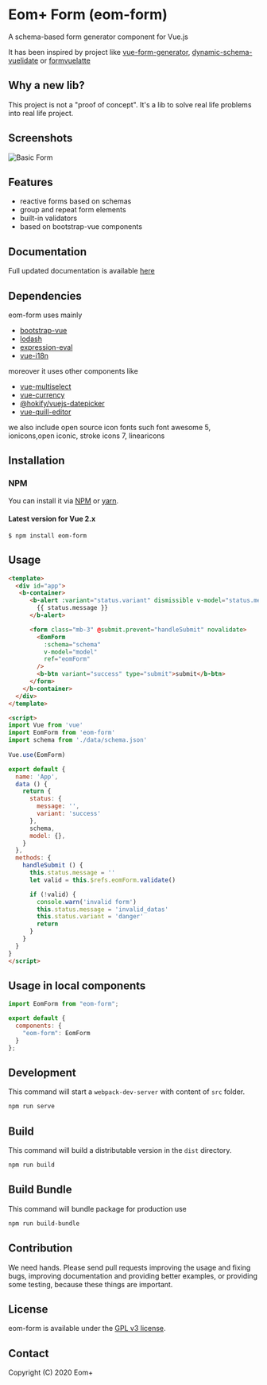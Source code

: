 # Eom+ Form (eom-form)

A schema-based form generator component for Vue.js 
 
It has been inspired by project like [vue-form-generator](https://github.com/vue-generators/vue-form-generator), [dynamic-schema-vuelidate](https://github.com/marina-mosti/dynamic-schema-vuelidate) or [formvuelatte](https://formvuelatte.netlify.app/)

## Why a new lib?

This project is not a "proof of concept". It's a lib to solve real life problems into real life project.

## Screenshots

![Basic Form](https://scramatte.github.io/eom-form-docs/eomform1.png)

## Features

*   reactive forms based on schemas
*   group and repeat form elements
*   built-in validators
*   based on bootstrap-vue components

## Documentation

Full updated documentation is available [here](https://scramatte.github.io/eom-form-docs/)

## Dependencies

eom-form uses mainly 
* [bootstrap-vue](https://bootstrap-vue.org/)
* [lodash](https://lodash.com/)
* [expression-eval](https://github.com/donmccurdy/expression-eval)
* [vue-i18n](https://kazupon.github.io/vue-i18n/)

moreover it uses other components like
* [vue-multiselect](https://vue-multiselect.js.org/)
* [vue-currency](https://dm4t2.github.io/vue-currency-input/)
* [@hokify/vuejs-datepicker](https://github.com/hokify/vuejs-datepicker)
* [vue-quill-editor](https://github.com/surmon-china/vue-quill-editor)

we also include open source icon fonts such font awesome 5, ionicons,open iconic, stroke icons 7, linearicons

## Installation

### NPM

You can install it via [NPM](http://npmjs.org/) or [yarn](https://yarnpkg.com/).

#### Latest version for Vue 2.x

```
$ npm install eom-form
```

## Usage

```html
<template>
  <div id="app">
   <b-container> 
      <b-alert :variant="status.variant" dismissible v-model="status.message" v-if="status.message">
        {{ status.message }}
      </b-alert>

      <form class="mb-3" @submit.prevent="handleSubmit" novalidate>
        <EomForm
          :schema="schema"
          v-model="model"
          ref="eomForm"
        />
        <b-btn variant="success" type="submit">submit</b-btn>
      </form>
    </b-container>
  </div>
</template>

<script>
import Vue from 'vue'
import EomForm from 'eom-form'
import schema from './data/schema.json'
  
Vue.use(EomForm)

export default {
  name: 'App',
  data () {
    return {
      status: {
        message: '',
        variant: 'success'
      },
      schema,
      model: {},
    }
  },
  methods: {
    handleSubmit () {
      this.status.message = ''
      let valid = this.$refs.eomForm.validate()

      if (!valid) {
        console.warn('invalid form')
        this.status.message = 'invalid_datas'
        this.status.variant = 'danger'
        return
      }
    }
  }
}
</script>
```

## Usage in local components

```js
import EomForm from "eom-form";

export default {
  components: {
    "eom-form": EomForm
  }
};
```

## Development

This command will start a `webpack-dev-server` with content of `src` folder.

```bash
npm run serve
```

## Build

This command will build a distributable version in the `dist` directory.

```bash
npm run build
```

## Build Bundle

This command will bundle package for production use

```bash
npm run build-bundle
```

## Contribution

We need hands. Please send pull requests improving the usage and fixing bugs, improving documentation and providing better examples, or providing some testing, because these things are important.

## License

eom-form is available under the [GPL v3 license](https://www.gnu.org/licenses/gpl-3.0-standalone.html).

## Contact

Copyright (C) 2020 Eom+
